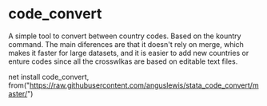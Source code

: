 # code_convert

A simple tool to convert between country codes. Based on the kountry command. The main diferences are that it doesn't rely on merge, which makes it faster for large datasets, and it is easier to add new countries or enture codes since all the crosswlkas are based on editable text files.

net install code_convert, from("https://raw.githubusercontent.com/anguslewis/stata_code_convert/master/")
